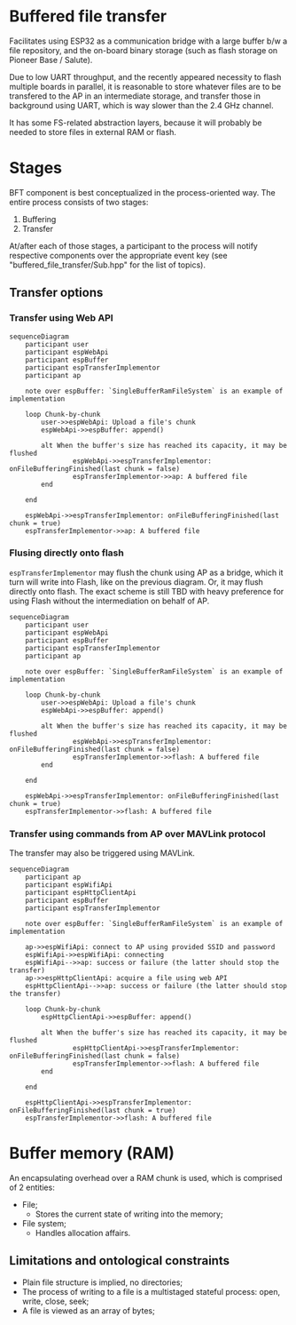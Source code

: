 # Buffered file transfer

Facilitates using ESP32 as a communication bridge with a large buffer b/w a
file repository, and the on-board binary storage (such as flash storage on
Pioneer Base / Salute).

Due to low UART throughput, and the recently appeared necessity to flash
multiple boards in parallel, it is reasonable to store whatever files are to be
transfered to the AP in an intermediate storage, and transfer those in
background using UART, which is way slower than the 2.4 GHz channel.

It has some FS-related abstraction layers, because it will probably be needed
to store files in external RAM or flash.

# Stages

BFT component is best conceptualized in the process-oriented way. The entire
process consists of two stages:

1. Buffering
2. Transfer

At/after each of those stages, a participant to the process will notify
respective components over the appropriate event key (see
"buffered_file_transfer/Sub.hpp" for the list of topics).

## Transfer options

### Transfer using Web API

```mermaid
sequenceDiagram
    participant user
    participant espWebApi
    participant espBuffer
    participant espTransferImplementor
    participant ap

    note over espBuffer: `SingleBufferRamFileSystem` is an example of implementation

    loop Chunk-by-chunk
        user->>espWebApi: Upload a file's chunk
        espWebApi->>espBuffer: append()

        alt When the buffer's size has reached its capacity, it may be flushed
                espWebApi->>espTransferImplementor: onFileBufferingFinished(last chunk = false)
                espTransferImplementor->>ap: A buffered file
        end

    end

    espWebApi->>espTransferImplementor: onFileBufferingFinished(last chunk = true)
    espTransferImplementor->>ap: A buffered file
```

### Flusing directly onto flash

`espTransferImplementor` may flush the chunk using AP as a bridge, which it
turn will write into Flash, like on the previous diagram. Or, it may flush
directly onto flash. The exact scheme is still TBD with heavy preference for
using Flash without the intermediation on behalf of AP.

```mermaid
sequenceDiagram
    participant user
    participant espWebApi
    participant espBuffer
    participant espTransferImplementor
    participant ap

    note over espBuffer: `SingleBufferRamFileSystem` is an example of implementation

    loop Chunk-by-chunk
        user->>espWebApi: Upload a file's chunk
        espWebApi->>espBuffer: append()

        alt When the buffer's size has reached its capacity, it may be flushed
                espWebApi->>espTransferImplementor: onFileBufferingFinished(last chunk = false)
                espTransferImplementor->>flash: A buffered file
        end

    end

    espWebApi->>espTransferImplementor: onFileBufferingFinished(last chunk = true)
    espTransferImplementor->>flash: A buffered file
```

### Transfer using commands from AP over MAVLink protocol

The transfer may also be triggered using MAVLink.

```mermaid
sequenceDiagram
    participant ap
    participant espWifiApi
    participant espHttpClientApi
    participant espBuffer
    participant espTransferImplementor

    note over espBuffer: `SingleBufferRamFileSystem` is an example of implementation

    ap->>espWifiApi: connect to AP using provided SSID and password
    espWifiApi->>espWifiApi: connecting
    espWifiApi-->>ap: success or failure (the latter should stop the transfer)
    ap->>espHttpClientApi: acquire a file using web API
    espHttpClientApi-->>ap: success or failure (the latter should stop the transfer)

    loop Chunk-by-chunk
        espHttpClientApi->>espBuffer: append()

        alt When the buffer's size has reached its capacity, it may be flushed
                espHttpClientApi->>espTransferImplementor: onFileBufferingFinished(last chunk = false)
                espTransferImplementor->>flash: A buffered file
        end

    end

    espHttpClientApi->>espTransferImplementor: onFileBufferingFinished(last chunk = true)
    espTransferImplementor->>flash: A buffered file
```

# Buffer memory (RAM)

An encapsulating overhead over a RAM chunk is used, which is comprised of 2
entities:

- File;
    - Stores the current state of writing into the memory;
- File system;
    - Handles allocation affairs.

## Limitations and ontological constraints

- Plain file structure is implied, no directories;
- The process of writing to a file is a multistaged stateful process: open,
  write, close, seek;
- A file is viewed as an array of bytes;

